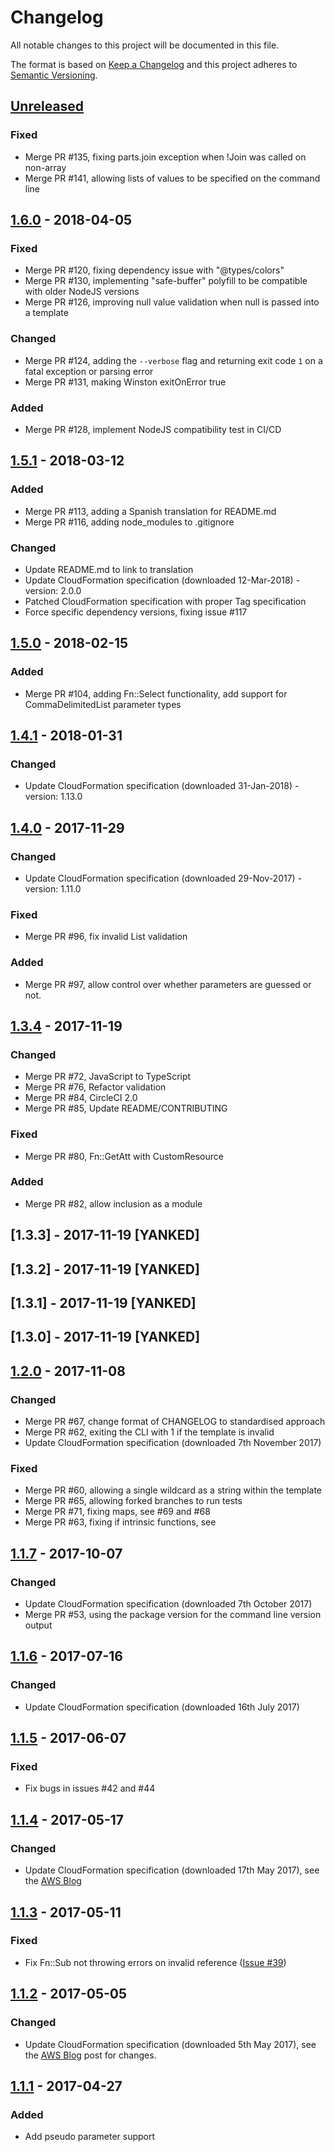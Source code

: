 # Changelog
All notable changes to this project will be documented in this file.

The format is based on [Keep a Changelog](http://keepachangelog.com/en/1.0.0/)
and this project adheres to [Semantic
Versioning](http://semver.org/spec/v2.0.0.html).

## [Unreleased]
### Fixed
- Merge PR #135, fixing parts.join exception when !Join was called on non-array
- Merge PR #141, allowing lists of values to be specified on the command line

## [1.6.0] - 2018-04-05
### Fixed
- Merge PR #120, fixing dependency issue with "@types/colors"
- Merge PR #130, implementing "safe-buffer" polyfill to be compatible with older NodeJS versions
- Merge PR #126, improving null value validation when null is passed into a template

### Changed
- Merge PR #124, adding the `--verbose` flag and returning exit code `1` on a fatal exception or parsing error
- Merge PR #131, making Winston exitOnError true

### Added
- Merge PR #128, implement NodeJS compatibility test in CI/CD

## [1.5.1] - 2018-03-12
### Added
- Merge PR #113, adding a Spanish translation for README.md
- Merge PR #116, adding node_modules to .gitignore

### Changed
- Update README.md to link to translation
- Update CloudFormation specification (downloaded 12-Mar-2018) - version: 2.0.0
- Patched CloudFormation specification with proper Tag specification
- Force specific dependency versions, fixing issue #117

## [1.5.0] - 2018-02-15
### Added
- Merge PR #104, adding Fn::Select functionality, add support for CommaDelimitedList parameter types

## [1.4.1] - 2018-01-31
### Changed
- Update CloudFormation specification (downloaded 31-Jan-2018) - version: 1.13.0

## [1.4.0] - 2017-11-29
### Changed
- Update CloudFormation specification (downloaded 29-Nov-2017) - version: 1.11.0

### Fixed
- Merge PR #96, fix invalid List<ParameterValue> validation

### Added
- Merge PR #97, allow control over whether parameters are guessed or not.

## [1.3.4] - 2017-11-19
### Changed
- Merge PR #72, JavaScript to TypeScript
- Merge PR #76, Refactor validation
- Merge PR #84, CircleCI 2.0
- Merge PR #85, Update README/CONTRIBUTING

### Fixed
- Merge PR #80, Fn::GetAtt with CustomResource

### Added
- Merge PR #82, allow inclusion as a module

## [1.3.3] - 2017-11-19 [YANKED]
## [1.3.2] - 2017-11-19 [YANKED]
## [1.3.1] - 2017-11-19 [YANKED]
## [1.3.0] - 2017-11-19 [YANKED]

## [1.2.0] - 2017-11-08
### Changed
- Merge PR #67, change format of CHANGELOG to standardised approach
- Merge PR #62, exiting the CLI with 1 if the template is invalid
- Update CloudFormation specification (downloaded 7th November 2017)

### Fixed
- Merge PR #60, allowing a single wildcard as a string within the template
- Merge PR #65, allowing forked branches to run tests
- Merge PR #71, fixing maps, see #69 and #68 
- Merge PR #63, fixing if intrinsic functions, see 

## [1.1.7] - 2017-10-07
### Changed
- Update CloudFormation specification (downloaded 7th October 2017)
- Merge PR #53, using the package version for the command line version output

## [1.1.6] - 2017-07-16
### Changed
- Update CloudFormation specification (downloaded 16th July 2017)

## [1.1.5] - 2017-06-07
### Fixed
- Fix bugs in issues #42 and #44

## [1.1.4] - 2017-05-17
### Changed
- Update CloudFormation specification (downloaded 17th May 2017), see the [AWS Blog](https://aws.amazon.com/about-aws/whats-new/2017/05/cloudformation-support-for-aws-waf-on-alb/)

## [1.1.3] - 2017-05-11
### Fixed
- Fix Fn::Sub not throwing errors on invalid reference ([Issue #39](https://github.com/martysweet/cfn-lint/issues/39))

## [1.1.2] - 2017-05-05
### Changed
- Update CloudFormation specification (downloaded 5th May 2017), see  the [AWS Blog](https://aws.amazon.com/about-aws/whats-new/2017/04/aws-cloudformation-adds-support-for-amazon-cognito-ebs-elastic-volumes-and-updates-resource-coverage/) post for changes.

## [1.1.1] - 2017-04-27
### Added
- Add pseudo parameter support

[Unreleased]: https://github.com/martysweet/cfn-lint/compare/v1.6.0...HEAD
[1.6.0]: https://github.com/martysweet/cfn-lint/compare/v1.5.1...v1.6.0
[1.5.1]: https://github.com/martysweet/cfn-lint/compare/v1.5.0...v1.5.1
[1.5.0]: https://github.com/martysweet/cfn-lint/compare/v1.4.1...v1.5.0
[1.4.1]: https://github.com/martysweet/cfn-lint/compare/v1.4.0...v1.4.1
[1.4.0]: https://github.com/martysweet/cfn-lint/compare/v1.3.4...v1.4.0
[1.3.4]: https://github.com/martysweet/cfn-lint/compare/v1.2.0...v1.3.4
[1.2.0]: https://github.com/martysweet/cfn-lint/compare/v1.1.7...v1.2.0
[1.1.7]: https://github.com/martysweet/cfn-lint/compare/v1.1.6...v1.1.7
[1.1.6]: https://github.com/martysweet/cfn-lint/compare/v1.1.5...v1.1.6
[1.1.5]: https://github.com/martysweet/cfn-lint/compare/v1.1.4...v1.1.5
[1.1.4]: https://github.com/martysweet/cfn-lint/compare/v1.1.3...v1.1.4
[1.1.3]: https://github.com/martysweet/cfn-lint/compare/v1.1.2...v1.1.3
[1.1.2]: https://github.com/martysweet/cfn-lint/compare/v1.1.1...v1.1.2
[1.1.1]: https://github.com/martysweet/cfn-lint/compare/v1.1.0...v1.1.1
